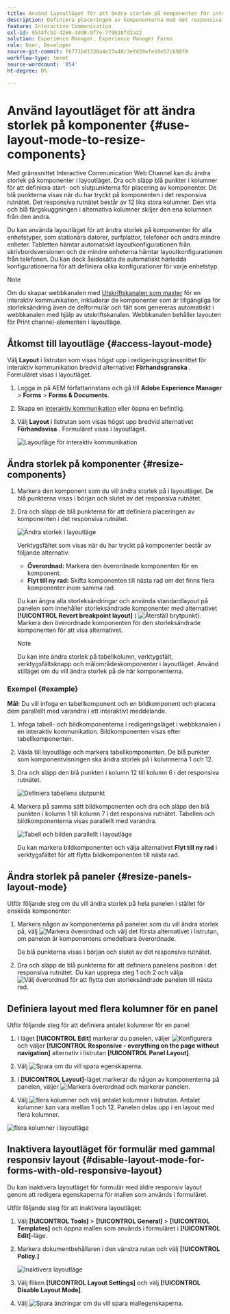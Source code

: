 ```yaml
---
title: Använd layoutläget för att ändra storlek på komponenter för interaktiv kommunikation
description: Definiera placeringen av komponenterna med det responsiva stödrastret som finns i layoutläget
feature: Interactive Communication
exl-id: 9534fcb2-4260-4dd0-9f7e-779b10fd3a22
solution: Experience Manager, Experience Manager Forms
role: User, Developer
source-git-commit: f6771bd1338a4e27a48c3efd39efe18e57cb98f9
workflow-type: tm+mt
source-wordcount: '854'
ht-degree: 0%

---
```


# Använd layoutläget för att ändra storlek på komponenter {#use-layout-mode-to-resize-components}

Med gränssnittet Interactive Communication Web Channel kan du ändra storlek på komponenter i layoutläget. Dra och släpp blå punkter i kolumner för att definiera start- och slutpunkterna för placering av komponenter. De blå punkterna visas när du har tryckt på komponenten i det responsiva rutnätet. Det responsiva rutnätet består av 12 lika stora kolumner. Den vita och blå färgskuggningen i alternativa kolumner skiljer den ena kolumnen från den andra.

Du kan använda layoutläget för att ändra storlek på komponenter för alla enhetstyper, som stationära datorer, surfplattor, telefoner och andra mindre enheter. Tabletten hämtar automatiskt layoutkonfigurationen från skrivbordsversionen och de mindre enheterna hämtar layoutkonfigurationen från telefonen. Du kan dock åsidosätta de automatiskt härledda konfigurationerna för att definiera olika konfigurationer för varje enhetstyp.

>[!NOTE]
>
>Om du skapar webbkanalen med [Utskriftskanalen som master](../../forms/using/create-interactive-communication.md) för en interaktiv kommunikation, inkluderar de komponenter som är tillgängliga för storleksändring även de delformulär och fält som genereras automatiskt i webbkanalen med hjälp av utskriftskanalen. Webbkanalen behåller layouten för Print channel-elementen i layoutläge.

## Åtkomst till layoutläge {#access-layout-mode}

Välj **Layout** i listrutan som visas högst upp i redigeringsgränssnittet för interaktiv kommunikation bredvid alternativet **Förhandsgranska** . Formuläret visas i layoutläget.

1. Logga in på AEM författarinstans och gå till **Adobe Experience Manager** > **Forms** > **Forms &amp; Documents**.
1. Skapa en [interaktiv kommunikation](../../forms/using/create-interactive-communication.md) eller öppna en befintlig.
1. Välj **Layout** i listrutan som visas högst upp bredvid alternativet **Förhandsvisa** . Formuläret visas i layoutläget.

   ![Layoutläge för interaktiv kommunikation](assets/layout_mode_ic_new.png)

## Ändra storlek på komponenter {#resize-components}

1. Markera den komponent som du vill ändra storlek på i layoutläget. De blå punkterna visas i början och slutet av det responsiva rutnätet.
1. Dra och släpp de blå punkterna för att definiera placeringen av komponenten i det responsiva rutnätet.

   ![Ändra storlek i layoutläge](assets/layout_mode_resize_new_updated.png)

   Verktygsfältet som visas när du har tryckt på komponenter består av följande alternativ:

   * **Överordnad:** Markera den överordnade komponenten för en komponent.
   * **Flyt till ny rad:** Skifta komponenten till nästa rad om det finns flera komponenter inom samma rad.

   Du kan ångra alla storleksändringar och använda standardlayout på panelen som innehåller storleksändrade komponenter med alternativet **[!UICONTROL Revert breakpoint layout]** ( ![Återställ brytpunkt ](assets/reverttopreviouslypublishedversion.png)). Markera den överordnade komponenten för den storleksändrade komponenten för att visa alternativet.

   >[!NOTE]
   >
   >Du kan inte ändra storlek på tabellkolumn, verktygsfält, verktygsfältsknapp och målområdeskomponenter i layoutläget. Använd stilläget om du vill ändra storlek på de här komponenterna.

### Exempel {#example}

**Mål:** Du vill infoga en tabellkomponent och en bildkomponent och placera dem parallellt med varandra i ett interaktivt meddelande.

1. Infoga tabell- och bildkomponenterna i redigeringsläget i webbkanalen i en interaktiv kommunikation. Bildkomponenten visas efter tabellkomponenten.
1. Växla till layoutläge och markera tabellkomponenten. De blå punkter som komponentvisningen ska ändra storlek på i kolumnerna 1 och 12.
1. Dra och släpp den blå punkten i kolumn 12 till kolumn 6 i det responsiva rutnätet.

   ![Definiera tabellens slutpunkt](assets/layout_mode_end_point_table_new.png)

1. Markera på samma sätt bildkomponenten och dra och släpp den blå punkten i kolumn 1 till kolumn 7 i det responsiva rutnätet. Tabellen och bildkomponenterna visas parallellt med varandra.

   ![Tabell och bilden parallellt i layoutläge](assets/table_image_parallel_new.png)

   Du kan markera bildkomponenten och välja alternativet **Flyt till ny rad** i verktygsfältet för att flytta bildkomponenten till nästa rad.

## Ändra storlek på paneler {#resize-panels-layout-mode}

Utför följande steg om du vill ändra storlek på hela panelen i stället för enskilda komponenter:

1. Markera någon av komponenterna på panelen som du vill ändra storlek på, välj ![Markera överordnad](assets/select_parent_icon.svg) och välj det första alternativet i listrutan, om panelen är komponentens omedelbara överordnade.

   De blå punkterna visas i början och slutet av det responsiva rutnätet.

1. Dra och släpp de blå punkterna för att definiera panelens position i det responsiva rutnätet.
Du kan upprepa steg 1 och 2 och välja ![Välj överordnad](assets/float_to_new_line_icon.svg) för att flytta den storleksändrade panelen till nästa rad.

## Definiera layout med flera kolumner för en panel

Utför följande steg för att definiera antalet kolumner för en panel:

1. I läget **[!UICONTROL Edit]** markerar du panelen, väljer ![Konfigurera](assets/configure_icon.png) och väljer **[!UICONTROL Responsive - everything on the page without navigation]** alternativ i listrutan **[!UICONTROL Panel Layout]**.

1. Välj ![Spara](assets/save_icon.svg) om du vill spara egenskaperna.

1. I **[!UICONTROL Layout]**-läget markerar du någon av komponenterna på panelen, väljer ![Markera överordnad](assets/select_parent_icon.svg) och markerar panelen.

1. Välj ![flera kolumner](assets/multi-column.svg) och välj antalet kolumner i listrutan. Antalet kolumner kan vara mellan 1 och 12. Panelen delas upp i en layout med flera kolumner.

![flera kolumner i layoutläge](assets/multi-column-layout.png)

## Inaktivera layoutläget för formulär med gammal responsiv layout {#disable-layout-mode-for-forms-with-old-responsive-layout}

Du kan inaktivera layoutläget för formulär med äldre responsiv layout genom att redigera egenskaperna för mallen som används i formuläret.

Utför följande steg för att inaktivera layoutläget:

1. Välj **[!UICONTROL Tools]** > **[!UICONTROL General]** > **[!UICONTROL Templates]** och öppna mallen som används i formuläret i **[!UICONTROL Edit]**-läge.
1. Markera dokumentbehållaren i den vänstra rutan och välj **[!UICONTROL Policy.]**

   ![Inaktivera layoutläge](assets/policy_disable_layout_mode.png)

1. Välj fliken **[!UICONTROL Layout Settings]** och välj **[!UICONTROL Disable Layout Mode]**.
1. Välj ![Spara ändringar](assets/save_icon.png) om du vill spara mallegenskaperna.
